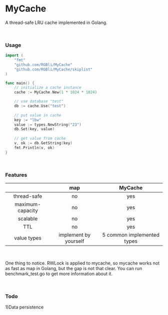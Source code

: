 # MyCache
A thread-safe LRU cache implemented in Golang.


</br>


### Usage
```go
import (
    "fmt"
    "github.com/RGBli/MyCache"
    "github.com/RGBli/MyCache/skiplist"
)

func main() {
    // initialize a cache instance
    cache := MyCache.New(1 * 1024 * 1024)

    // use database "test"
    db := cache.Use("test")
    
    // put value in cache
    key := "lbw"
    value := types.NewString("23")
    db.Set(key, value)
    
    // get value from cache
    v, ok := db.GetString(key)
    fmt.Println(v, ok)
}
```

</br>

### Features
|     |map|MyCache|
|:---:|:---:|:---:|
|thread-safe|no|yes|
|maximum-capacity|no|yes|
|scalable|no|yes|
|TTL|no|yes|
|value types|implement by yourself|5 common implemented types|

</br>

One thing to notice. RWLock is applied to mycache, so mycache works not as fast as map in Golang, but the gap is not that clear. You can run benchmark_test.go to get more information about it.

</br>

### Todo
1)Data persistence